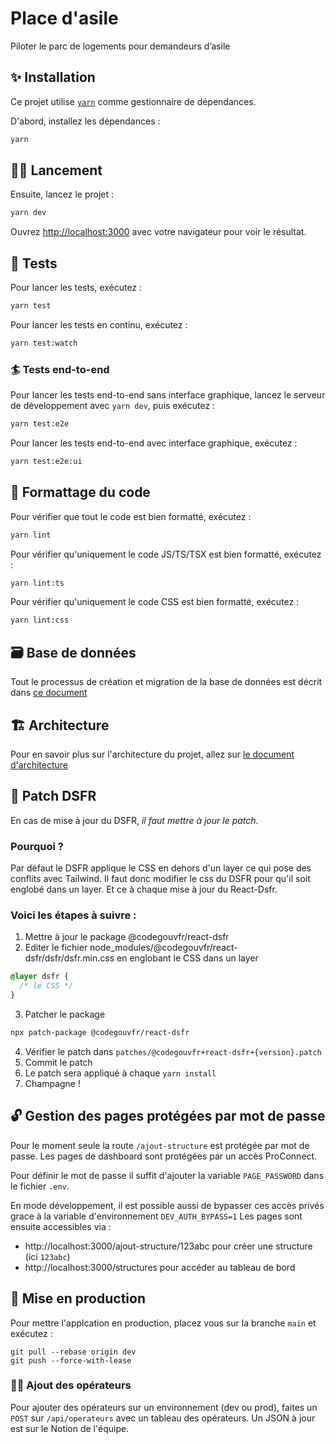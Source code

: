 # Place d'asile

Piloter le parc de logements pour demandeurs d’asile

## ✨ Installation

Ce projet utilise [`yarn`](https://yarnpkg.com/) comme gestionnaire de dépendances.

D'abord, installez les dépendances :

```bash
yarn
```

## 👨‍💻 Lancement

Ensuite, lancez le projet :

```bash
yarn dev
```

Ouvrez [http://localhost:3000](http://localhost:3000) avec votre navigateur pour voir le résultat.

## 🧪 Tests

Pour lancer les tests, exécutez :

```bash
yarn test
```

Pour lancer les tests en continu, exécutez :

```bash
yarn test:watch
```

### 🏄 Tests end-to-end

Pour lancer les tests end-to-end sans interface graphique, lancez le serveur de développement avec `yarn dev`, puis exécutez :

```bash
yarn test:e2e
```

Pour lancer les tests end-to-end avec interface graphique, exécutez :

```bash
yarn test:e2e:ui
```

## 🎨 Formattage du code

Pour vérifier que tout le code est bien formatté, exécutez :

```bash
yarn lint
```

Pour vérifier qu'uniquement le code JS/TS/TSX est bien formatté, exécutez :

```bash
yarn lint:ts
```

Pour vérifier qu'uniquement le code CSS est bien formatté, exécutez :

```bash
yarn lint:css
```

## 🗃️ Base de données

Tout le processus de création et migration de la base de données est décrit dans [ce document](docs/database.md)

## 🏗️ Architecture

Pour en savoir plus sur l'architecture du projet, allez sur [le document d'architecture](https://github.com/betagouv/place-asile/blob/dev/docs/architecture.md)

## 💅 Patch DSFR

En cas de mise à jour du DSFR, _il faut mettre à jour le patch_.

### Pourquoi ?

Par défaut le DSFR applique le CSS en dehors d'un layer ce qui pose des conflits avec Tailwind.
Il faut donc modifier le css du DSFR pour qu'il soit englobé dans un layer.
Et ce à chaque mise à jour du React-Dsfr.

### Voici les étapes à suivre :

1. Mettre à jour le package @codegouvfr/react-dsfr
2. Editer le fichier node_modules/@codegouvfr/react-dsfr/dsfr/dsfr.min.css en englobant le CSS dans un layer

```css
@layer dsfr {
  /* le CSS */
}
```

3. Patcher le package

```bash
npx patch-package @codegouvfr/react-dsfr
```

4. Vérifier le patch dans `patches/@codegouvfr+react-dsfr+{version}.patch`
5. Commit le patch
6. Le patch sera appliqué à chaque `yarn install`
7. Champagne !

## 🔓 Gestion des pages protégées par mot de passe

Pour le moment seule la route `/ajout-structure` est protégée par mot de passe. Les pages de dashboard sont protégées par un accès ProConnect.

Pour définir le mot de passe il suffit d'ajouter la variable `PAGE_PASSWORD` dans le fichier `.env`.

En mode développement, il est possible aussi de bypasser ces accès privés grace à la variable d'environnement `DEV_AUTH_BYPASS=1`
Les pages sont ensuite accessibles via : 
- http://localhost:3000/ajout-structure/123abc pour créer une structure (ici `123abc`)
- http://localhost:3000/structures pour accéder au tableau de bord

## 🚀 Mise en production

Pour mettre l'applcation en production, placez vous sur la branche `main` et exécutez :

```
git pull --rebase origin dev
git push --force-with-lease
```

### 🧑‍🔧 Ajout des opérateurs

Pour ajouter des opérateurs sur un environnement (dev ou prod), faites un `POST` sur `/api/operateurs` avec un tableau des opérateurs. Un JSON à jour est sur le Notion de l'équipe.
